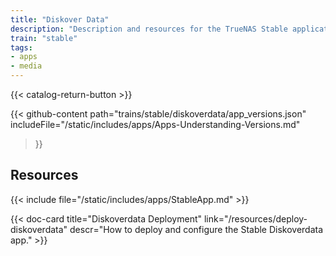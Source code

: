 ```yaml
---
title: "Diskover Data"
description: "Description and resources for the TrueNAS Stable application called Diskover Data."
train: "stable"
tags:
- apps
- media
---
```


{{< catalog-return-button >}}

{{< github-content 
    path="trains/stable/diskoverdata/app_versions.json"
	includeFile="/static/includes/apps/Apps-Understanding-Versions.md"
>}}

## Resources

{{< include file="/static/includes/apps/StableApp.md" >}}

<div class="docs-sections">

{{< doc-card title="Diskoverdata Deployment" link="/resources/deploy-diskoverdata"
descr="How to deploy and configure the Stable Diskoverdata app." >}}

</div>